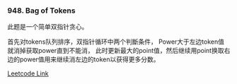 ### 948. Bag of Tokens

此题是一个简单双指针贪心。

首先对tokens队列排序，双指针循环中两个判斷条件， Power大于左边token值就消掉获取power直到不能消， 此时更新最大的point值，然后继续用point换取右边的power值用来继续消左边的token以获得更多分数。

[Leetcode Link](https://leetcode.com/problems/bag-of-tokens/)

